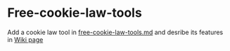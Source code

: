 # Free-cookie-law-tools

Add a cookie law tool in [free-cookie-law-tools.md](https://github.com/lucatwiv/Free-cookie-law-tools/blob/master/free-cookie-law-tools.md) and desribe its features in [Wiki page](https://github.com/lucatwiv/Free-cookie-law-tools/wiki)
